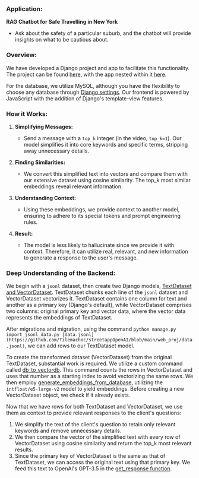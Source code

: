 ### Application:

**RAG Chatbot for Safe Travelling in New York**

- Ask about the safety of a particular suburb, and the chatbot will provide insights on what to be cautious about.

### Overview:

We have developed a Django project and app to facilitate this functionality. The project can be found [here](https://github.com/Tilemachoc/streetappOpenAI/tree/main/web_proj), with the app nested within it [here](https://github.com/Tilemachoc/streetappOpenAI/tree/main/web_proj/street).

For the database, we utilize MySQL, although you have the flexibility to choose any database through [Django settings](https://github.com/Tilemachoc/streetappOpenAI/blob/main/web_proj/web_proj/settings.py). Our frontend is powered by JavaScript with the addition of Django's template-view features.

### How it Works:

1. **Simplifying Messages:**
   - Send a message with a `top_k` integer (in the video, `top_k=1`). Our model simplifies it into core keywords and specific terms, stripping away unnecessary details.
  
2. **Finding Similarities:**
   - We convert this simplified text into vectors and compare them with our extensive dataset using cosine similarity. The top_k most similar embeddings reveal relevant information.
  
3. **Understanding Context:**
   - Using these embeddings, we provide context to another model, ensuring to adhere to its special tokens and prompt engineering rules.
  
4. **Result:**
   - The model is less likely to hallucinate since we provide it with context. Therefore, it can utilize real, relevant, and new information to generate a response to the user's message.

### Deep Understanding of the Backend:

We begin with a `jsonl` dataset, then create two Django models, [TextDataset and VectorDataset](https://github.com/Tilemachoc/streetappOpenAI/blob/main/web_proj/street/models.py). TextDataset chunks each line of the `jsonl` dataset and VectorDataset vectorizes it. TextDataset contains one column for text and another as a primary key (Django's default), while VectorDataset comprises two columns: original primary key and vector data, where the vector data represents the embeddings of TextDataset.

After migrations and migration, using the command `python manage.py import_jsonl_data.py [data.jsonl](https://github.com/Tilemachoc/streetappOpenAI/blob/main/web_proj/data.jsonl)`, we can add rows to our TextDataset model.

To create the transformed dataset (VectorDataset) from the original TextDataset, substantial work is required. We utilize a custom command called [db_to_vectordb](https://github.com/Tilemachoc/streetappOpenAI/blob/main/web_proj/street/management/commands/db_to_vectordb.py). This command counts the rows in VectorDataset and uses that number as a starting index to avoid vectorizing the same rows. We then employ [generate_embeddings_from_database](https://github.com/Tilemachoc/streetappOpenAI/blob/main/web_proj/street/utils/functions.py), utilizing the `intfloat/e5-large-v2` model to yield embeddings. Before creating a new VectorDataset object, we check if it already exists.

Now that we have rows for both TextDataset and VectorDataset, we use them as context to provide relevant responses to the client's questions:

1. We simplify the text of the client's question to retain only relevant keywords and remove unnecessary details.
2. We then compare the vector of the simplified text with every row of VectorDataset using cosine similarity and return the top_k most relevant results.
3. Since the primary key of VectorDataset is the same as that of TextDataset, we can access the original text using that primary key. We feed this text to OpenAI's GPT-3.5 in the [get_response function](https://github.com/Tilemachoc/streetappOpenAI/blob/main/web_proj/street/utils/functions.py).
